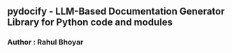 ## pydocify - LLM-Based Documentation Generator Library for Python code and modules

### Author : Rahul Bhoyar
